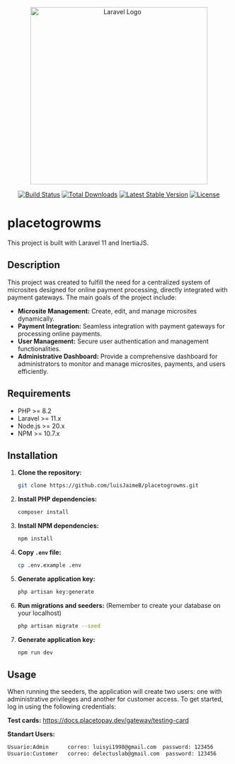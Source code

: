 <p align="center"><a href="https://laravel.com" target="_blank"><img src="https://raw.githubusercontent.com/laravel/art/master/logo-lockup/5%20SVG/2%20CMYK/1%20Full%20Color/laravel-logolockup-cmyk-red.svg" width="400" alt="Laravel Logo"></a></p>

<p align="center">
<a href="https://github.com/laravel/framework/actions"><img src="https://github.com/laravel/framework/workflows/tests/badge.svg" alt="Build Status"></a>
<a href="https://packagist.org/packages/laravel/framework"><img src="https://img.shields.io/packagist/dt/laravel/framework" alt="Total Downloads"></a>
<a href="https://packagist.org/packages/laravel/framework"><img src="https://img.shields.io/packagist/v/laravel/framework" alt="Latest Stable Version"></a>
<a href="https://packagist.org/packages/laravel/framework"><img src="https://img.shields.io/packagist/l/laravel/framework" alt="License"></a>
</p>

# placetogrowms

This project is built with Laravel 11 and InertiaJS.

## Description

This project was created to fulfill the need for a centralized system of microsites designed for online payment processing, directly integrated with payment gateways. 
The main goals of the project include: 
- **Microsite Management:** Create, edit, and manage microsites dynamically. 
- **Payment Integration:** Seamless integration with payment gateways for processing online payments. 
-  **User Management:** Secure user authentication and management functionalities. 
- **Administrative Dashboard:** Provide a comprehensive dashboard for administrators to monitor and manage microsites, payments, and users efficiently.

## Requirements

- PHP >= 8.2
- Laravel >= 11.x
- Node.js >= 20.x
- NPM >= 10.7.x

## Installation

1. **Clone the repository:**

   ```bash
   git clone https://github.com/luisJaimeB/placetogrowms.git

2. **Install PHP dependencies:**

   ```bash
   composer install

3. **Install NPM dependencies:**

   ```bash
   npm install

4. **Copy `.env` file:**

   ```bash
   cp .env.example .env

5. **Generate application key:**

   ```bash
   php artisan key:generate

6. **Run migrations and seeders:** (Remember to create your database on your localhost)

   ```bash
   php artisan migrate --seed

7. **Generate application key:**

   ```bash
   npm run dev

## Usage
When running the seeders, the application will create two users: one with administrative privileges and another for customer access. To get started, log in using the following credentials:

**Test cards:** 
https://docs.placetopay.dev/gateway/testing-card

**Standart Users:** 

```bash
Usuario:Admin      correo: luisyi1998@gmail.com  password: 123456
Usuario:Customer   correo: delectuslab@gmail.com  password: 123456 
